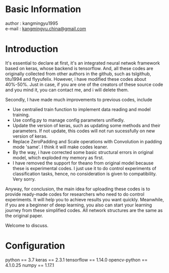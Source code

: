# Basic Information
author  : kangmingyu1995<br>
e-mail  : kangmingyu.china@gmail.com


# Introduction
It's essential to declare at first, it's an integrated neural netwok framework based on keras, whose backend is tensorflow. And, all these codes are originally collected from other authors in the github, such as tslgithub, titu1994 and flyyufelix. However, i have modified these codes about 40%-50%. Just in case, if you are one of the creators of these source code and you mind it, you can contact me, and i will delete them.  

Secondly, I have made much improvements to previous codes, include
- Use centralied train function to implement data reading and model training.
- Use config.py to manage config parameters unifiedly. 
- Update the version of keras, such as updating some methods and their parameters. If not update, this codes will not run sucessfully on new version of keras.
- Replace ZeroPadding and Scale operations with Convolution in padding mode 'same'. I think it will make codes leaner.
- By the way, i have corrected some basic structural errors in original model, which exploded my memory as first.
- I have removed the support for theano from original model because these is experimental codes. I just use it to do control experiments of classification tasks, hence, no consideration is given to compatibility. Very sorry.    

Anyway, for conclusion, the main idea for uploading these codes is to provide ready-made codes for researchers who need to do control experiments. It will help you to achieve results you want quickly. Meanwhile, if you are a beginner of deep learning, you also can start your learning journey from these simplified codes. All network structures are the same as the original paper.

Welcome to discuss.


# Configuration
python == 3.7 
keras == 2.3.1
tensorflow == 1.14.0
opencv-python == 4.1.0.25
numpy == 1.17.1







